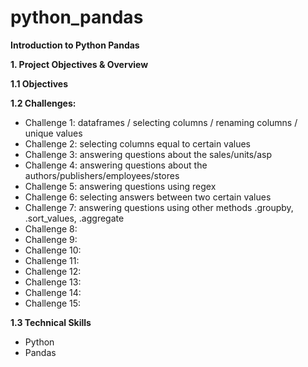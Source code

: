 # python_pandas

**Introduction to Python Pandas**

**1. Project Objectives & Overview** 

**1.1 Objectives**

**1.2 Challenges:** 

- Challenge 1: dataframes / selecting columns / renaming columns / unique values
- Challenge 2: selecting columns equal to certain values
- Challenge 3: answering questions about the sales/units/asp
- Challenge 4: answering questions about the authors/publishers/employees/stores
- Challenge 5: answering questions using regex 
- Challenge 6: selecting answers between two certain values
- Challenge 7: answering questions using other methods .groupby, .sort_values, .aggregate
- Challenge 8: 
- Challenge 9: 
- Challenge 10: 
- Challenge 11: 
- Challenge 12: 
- Challenge 13: 
- Challenge 14: 
- Challenge 15: 


**1.3 Technical Skills** 

- Python
- Pandas 
